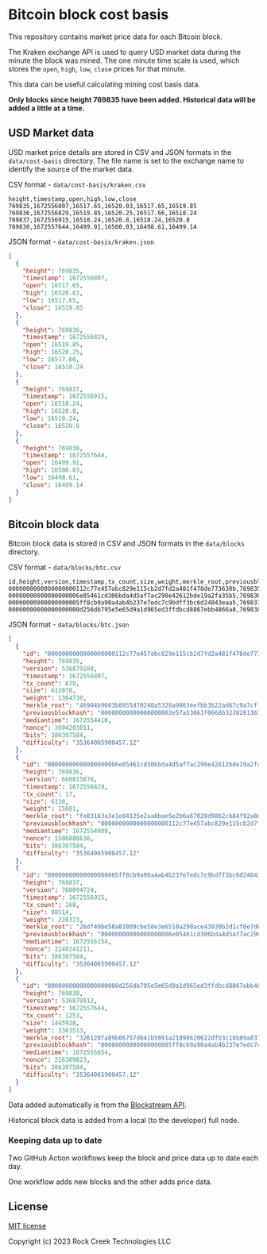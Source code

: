 # Bitcoin block cost basis

This repository contains market price data for each Bitcoin block.

The Kraken exchange API is used to query USD market data during the minute the block was mined. The one minute time scale is used, which stores the `open`, `high`, `low`, `close` prices for that minute.

This data can be useful calculating mining cost basis data.

**Only blocks since height 769835 have been added. Historical data will be added a little at a time.**

## USD Market data

USD market price details are stored in CSV and JSON formats in the `data/cost-basis` directory. The file name is set to the exchange name to identify the source of the market data.

CSV format - `data/cost-basis/kraken.csv`

```text
height,timestamp,open,high,low,close
769835,1672556807,16517.65,16520.03,16517.65,16519.85
769836,1672556829,16519.85,16520.25,16517.66,16518.24
769837,1672556915,16518.24,16520.8,16518.24,16520.8
769838,1672557644,16499.91,16500.03,16498.61,16499.14
```

JSON format - `data/cost-basis/kraken.json`

```json
[
  {
    "height": 769835,
    "timestamp": 1672556807,
    "open": 16517.65,
    "high": 16520.03,
    "low": 16517.65,
    "close": 16519.85
  },
  {
    "height": 769836,
    "timestamp": 1672556829,
    "open": 16519.85,
    "high": 16520.25,
    "low": 16517.66,
    "close": 16518.24
  },
  {
    "height": 769837,
    "timestamp": 1672556915,
    "open": 16518.24,
    "high": 16520.8,
    "low": 16518.24,
    "close": 16520.8
  },
  {
    "height": 769838,
    "timestamp": 1672557644,
    "open": 16499.91,
    "high": 16500.03,
    "low": 16498.61,
    "close": 16499.14
  }
]
```

## Bitcoin block data

Bitcoin block data is stored in CSV and JSON formats in the `data/blocks` directory.

CSV format - `data/blocks/btc.csv`

```text
id,height,version,timestamp,tx_count,size,weight,merkle_root,previousblockhash,mediantime,nonce,bits,difficulty
0000000000000000000112c77e457abc829e115cb2d7fd2a481f478de773630b,769835,536879108,1672556807,870,612078,1364730,46904b9603b8955d70240a5328a9863eefbb3b22ad67c9a7cff9b44c52e422f4,00000000000000000002e57a53063f0668b32382813616b505466f5f7a06a076,1672554410,3604203011,386397584,35364065900457.12
00000000000000000006e05461cd306bda4d5af7ac290e42612bde19a2fa35b5,769836,660815876,1672556829,17,6130,15601,fe83163a3e1e04125e2aa8bae5e2b6a67028d9862cb84f92a8dd95821627efe5,0000000000000000000112c77e457abc829e115cb2d7fd2a481f478de773630b,1672554989,1506880630,386397584,35364065900457.12
00000000000000000005ff8cb9a90a4ab4b237e7edc7c9bdff3bc6d24043eaa5,769837,760094724,1672556915,168,88514,220373,26df49be58a81809cbe50e3e6510a290ace43930b2d1cf0e7d6c9d793d8a1015,00000000000000000006e05461cd306bda4d5af7ac290e42612bde19a2fa35b5,1672555154,2248241211,386397584,35364065900457.12
00000000000000000000d256db795e5e65d9a1d965ed3ffdbcd8867ebb4866a8,769838,536870912,1672557644,1253,1445928,3363513,3261207a89b06757d641b5891a21898620622dfb3c18b89a8375f6dbfc46ff42,00000000000000000005ff8cb9a90a4ab4b237e7edc7c9bdff3bc6d24043eaa5,1672555654,226309823,386397584,35364065900457.12
```

JSON format - `data/blocks/btc.json`

```json
[
  {
    "id": "0000000000000000000112c77e457abc829e115cb2d7fd2a481f478de773630b",
    "height": 769835,
    "version": 536879108,
    "timestamp": 1672556807,
    "tx_count": 870,
    "size": 612078,
    "weight": 1364730,
    "merkle_root": "46904b9603b8955d70240a5328a9863eefbb3b22ad67c9a7cff9b44c52e422f4",
    "previousblockhash": "00000000000000000002e57a53063f0668b32382813616b505466f5f7a06a076",
    "mediantime": 1672554410,
    "nonce": 3604203011,
    "bits": 386397584,
    "difficulty": "35364065900457.12"
  },
  {
    "id": "00000000000000000006e05461cd306bda4d5af7ac290e42612bde19a2fa35b5",
    "height": 769836,
    "version": 660815876,
    "timestamp": 1672556829,
    "tx_count": 17,
    "size": 6130,
    "weight": 15601,
    "merkle_root": "fe83163a3e1e04125e2aa8bae5e2b6a67028d9862cb84f92a8dd95821627efe5",
    "previousblockhash": "0000000000000000000112c77e457abc829e115cb2d7fd2a481f478de773630b",
    "mediantime": 1672554989,
    "nonce": 1506880630,
    "bits": 386397584,
    "difficulty": "35364065900457.12"
  },
  {
    "id": "00000000000000000005ff8cb9a90a4ab4b237e7edc7c9bdff3bc6d24043eaa5",
    "height": 769837,
    "version": 760094724,
    "timestamp": 1672556915,
    "tx_count": 168,
    "size": 88514,
    "weight": 220373,
    "merkle_root": "26df49be58a81809cbe50e3e6510a290ace43930b2d1cf0e7d6c9d793d8a1015",
    "previousblockhash": "00000000000000000006e05461cd306bda4d5af7ac290e42612bde19a2fa35b5",
    "mediantime": 1672555154,
    "nonce": 2248241211,
    "bits": 386397584,
    "difficulty": "35364065900457.12"
  },
  {
    "id": "00000000000000000000d256db795e5e65d9a1d965ed3ffdbcd8867ebb4866a8",
    "height": 769838,
    "version": 536870912,
    "timestamp": 1672557644,
    "tx_count": 1253,
    "size": 1445928,
    "weight": 3363513,
    "merkle_root": "3261207a89b06757d641b5891a21898620622dfb3c18b89a8375f6dbfc46ff42",
    "previousblockhash": "00000000000000000005ff8cb9a90a4ab4b237e7edc7c9bdff3bc6d24043eaa5",
    "mediantime": 1672555654,
    "nonce": 226309823,
    "bits": 386397584,
    "difficulty": "35364065900457.12"
  }
]
```

Data added automatically is from the [Blockstream API](https://blockstream.info/).

Historical block data is added from a local (to the developer) full node.

### Keeping data up to date

Two GitHub Action workflows keep the block and price data up to date each day.

One workflow adds new blocks and the other adds price data.

## License

[MIT license](./LICENSE)

Copyright (c) 2023 Rock Creek Technologies LLC
